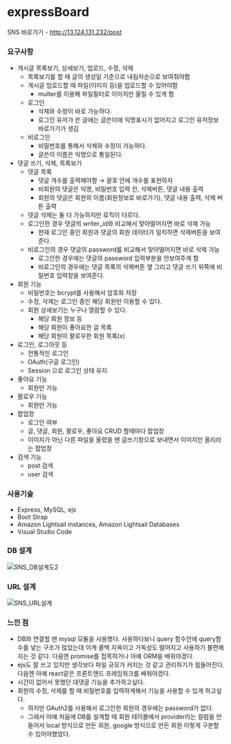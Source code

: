 # expressBoard
SNS 바로가기 - http://13.124.131.232/post

### 요구사항

- 게시글 목록보기, 상세보기, 업로드, 수정, 삭제
    - 목록보기를 할 때 글의 생성일 기준으로 내림차순으로 보여줘야함
    - 게시글 업로드할 때 파일(이미지 등)을 업로드할 수 있어야함
        - multer를 이용해 파일필터로 이미지만 올릴 수 있게 함
    - 로그인
        - 삭제와 수정이 바로 가능하다.
        - 로그인 유저가 쓴 글에는 글쓴이에 익명표시가 없어지고 로그인 유저정보 바로가기가 생김
    - 비로그인
        - 비밀번호를 통해서 삭제와 수정이 가능하다.
        - 글쓴이 이름은 익명으로 통일된다.
- 댓글 쓰기, 삭제, 목록보기
    - 댓글 목록
        - 댓글 개수를 출력해야함 → 괄호 안에 개수를 표현하자
        - 비회원의 댓글은 익명, 비밀번호 입력 칸, 삭제버튼, 댓글 내용 출력
        - 회원의 댓글은 회원의 이름(회원정보로 바로가기), 댓글 내용 출력, 삭제 버튼 출력
    - 댓글 삭제는 둘 다 가능하지만 로직이 다르다.
    - 로그인한 경우 댓글의 writer_id와 비교해서 맞아떨어지면 바로 삭제 가능
        - 현재 로그인 중인 회원과 댓글의 회원 데이터가 일치하면 삭제버튼을 보여준다.
    - 비로그인의 경우 댓글의 password를 비교해서 맞아떨어지면 바로 삭제 가능
        - 로그인한 경우에는 댓글의 password 입력부분을 안보여주게 함
        - 비로그인의 경우에는 댓글 목록의 삭제버튼 옆 그리고 댓글 쓰기 위쪽에 비밀번호 입력창을 보여준다.
- 회원 기능
    - 비밀번호는 bcrypt를 사용해서 암호화 저장
    - 수정, 삭제는 로그인 중인 해당 회원만 이용할 수 있다.
    - 회원 상세보기는 누구나 열람할 수 있다.
        - 해당 회원 정보 등
        - 해당 회원이 좋아요한 글 목록
        - 해당 회원이 팔로우한 회원 목록(x)
- 로그인, 로그아웃 등
    - 전통적인 로그인
    - OAuth(구글 로그인)
    - Session 으로 로그인 상태 유지
- 좋아요 기능
    - 회원만 가능
- 팔로우 기능
    - 회원만 가능
- 팝업창
    - 로그인 여부
    - 글, 댓글, 회원, 팔로우, 좋아요 CRUD 할때마다 팝업창
    - 이미지가 아닌 다른 파일을 올렸을 땐 글쓰기창으로 보내면서 이미지만 올리라는 팝업창
- 검색 기능
    - post 검색
    - user 검색

### 사용기술
- Express, MySQL, ejs
- Boot Strap
- Amazon Lightsail instances, Amazon Lightsail Databases
- Visual Studio Code


### DB 설계
![SNS_DB설계도2](https://user-images.githubusercontent.com/72268581/158025058-bd77dd4a-2ac6-4a25-9a32-9f05e5020824.PNG)

### URL 설계 
![SNS_URL설계](https://user-images.githubusercontent.com/72268581/158025102-c7f76c44-31ce-4340-9532-fae259d13986.PNG)

### 느낀 점

- DB와 연결할 땐 mysql 모듈을 사용했다. 사용하다보니 query 함수안에 query함수를 넣는 구조가 많았는데 이게 콜백 지옥이고 가독성도 떨어지고 사용하기 불편해지는 것 같다. 다음엔 promise를 접목하거나 아예 ORM을 배워야겠다.
- ejs도 잘 쓰고 있지만 생각보다 파일 규모가 커지는 것 같고 관리하기가 힘들어진다. 다음엔 아예 react같은 프론트엔드 프레임워크를 배워야겠다.
- 시간이 없어서 못했던 대댓글 기능을 추가하고싶다.
- 회원의 수정, 삭제를 할 때 비밀번호를 입력하게해서 기능을 사용할 수 있게 하고싶다.
    - 하지만 OAuth2를 사용해서 로그인한 회원의 경우에는 password가 없다.
    - 그래서 아예 처음에 DB를 설계할 때 회원 테이블에서 provider라는 컬럼을 만들어서 local 방식으로 만든 회원, google 방식으로 만든 회원 이렇게 구분할 수 있어야했었다.

